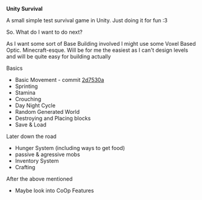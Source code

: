 **Unity Survival**
 
A small simple test survival game in Unity. 
Just doing it for fun :3 
 
So. What do I want to do next?

As I want some sort of Base Building involved I might use some Voxel Based Optic. Minecraft-esque. 
Will be for me the easiest as I can't design levels and will be quite easy for building actually

Basics
* Basic Movement - commit [2d7530a](https://github.com/L33m4n123/Unity-Survival/commit/2d7530ab8f1c28f0b44ccb352d72701305ab4566)
* Sprinting
* Stamina
* Crouching
* Day Night Cycle
* Random Generated World
* Destroying and Placing blocks
* Save & Load

Later down the road
* Hunger System (including ways to get food)
* passive & agressive mobs
* Inventory System
* Crafting

After the above mentioned
* Maybe look into CoOp Features